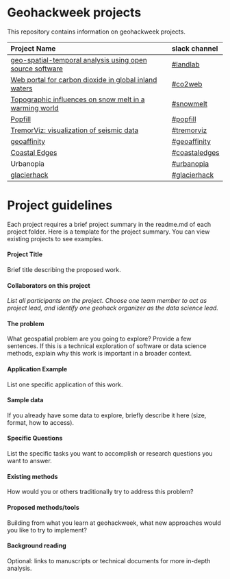 # Geohackweek projects

This repository contains information on geohackweek projects. 

| Project Name | slack channel |
|:------|:-----------|
| [geo-spatial-temporal analysis using open source software](https://github.com/geohackweek/gwh2018_landlab) | [\#landlab](https://geohackweek2018.slack.com/messages/landlab) | 
| [Web portal for carbon dioxide in global inland waters](https://github.com/geohackweek/ghw2018_web_portal_inlandwater_co2)  | [\#co2web](https://geohackweek2018.slack.com/messages/co2web/) |
| [Topographic influences on snow melt in a warming world](https://github.com/geohackweek/ghw2018_snowmelt) |  [\#snowmelt](https://geohackweek2018.slack.com/messages/snowmelt/) |
| [Popfill](https://github.com/geohackweek/ghw2018_popfill) | [\#popfill](https://geohackweek2018.slack.com/messages/popfill/) |
| [TremorViz: visualization of seismic data](https://github.com/geohackweek/ghw2018_tremorviz) | [\#tremorviz](https://geohackweek2018.slack.com/messages/tremorviz/) | 
| [geoaffinity](https://github.com/geohackweek/ghw2018_geoaffinity) | [\#geoaffinity](https://geohackweek2018.slack.com/messages/tremorvis) |
| [Coastal Edges](https://github.com/geohackweek/coastaledges) | [\#coastaledges](https://geohackweek2018.slack.com/messages/coastaledges) |
| Urbanopia | [\#urbanopia](https://geohackweek2018.slack.com/messages/urbanopia) |
| [glacierhack](https://github.com/geohackweek/glacierhack_2018) | [\#glacierhack](https://geohackweek2018.slack.com/messages/urbanopia) |

# Project guidelines

Each project requires a brief project summary in the readme.md of each project folder. Here is a template for the project summary. You can view existing projects to see examples.

#### Project Title

Brief title describing the proposed work.

#### Collaborators on this project

_List all participants on the project. Choose one team member to act as project lead, and identify one geohack organizer as the data science lead._

#### The problem

What geospatial problem are you going to explore? Provide a few sentences. If this is a technical exploration of software or data science methods, explain why this work is important in a broader context.

#### Application Example

List one specific application of this work.

#### Sample data   

If you already have some data to explore, briefly describe it here (size, format, how to access).

#### Specific Questions 

List the specific tasks you want to accomplish or research questions you want to answer.

#### Existing methods

How would you or others traditionally try to address this problem?

#### Proposed methods/tools

Building from what you learn at geohackweek, what new approaches would you like to try to implement?

#### Background reading

Optional: links to manuscripts or technical documents for more in-depth analysis.

 

